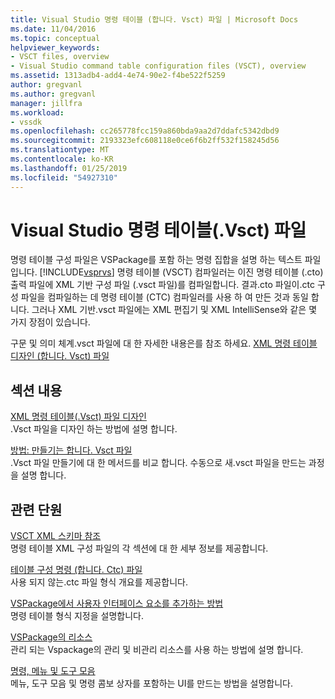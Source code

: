 ```yaml
---
title: Visual Studio 명령 테이블 (합니다. Vsct) 파일 | Microsoft Docs
ms.date: 11/04/2016
ms.topic: conceptual
helpviewer_keywords:
- VSCT files, overview
- Visual Studio command table configuration files (VSCT), overview
ms.assetid: 1313adb4-add4-4e74-90e2-f4be522f5259
author: gregvanl
ms.author: gregvanl
manager: jillfra
ms.workload:
- vssdk
ms.openlocfilehash: cc265778fcc159a860bda9aa2d7ddafc5342dbd9
ms.sourcegitcommit: 2193323efc608118e0ce6f6b2ff532f158245d56
ms.translationtype: MT
ms.contentlocale: ko-KR
ms.lasthandoff: 01/25/2019
ms.locfileid: "54927310"
---
```

# <a name="visual-studio-command-table-vsct-files"></a>Visual Studio 명령 테이블(.Vsct) 파일
명령 테이블 구성 파일은 VSPackage를 포함 하는 명령 집합을 설명 하는 텍스트 파일입니다. [!INCLUDE[vsprvs](../../code-quality/includes/vsprvs_md.md)] 명령 테이블 (VSCT) 컴파일러는 이진 명령 테이블 (.cto) 출력 파일에 XML 기반 구성 파일 (.vsct 파일)를 컴파일합니다. 결과.cto 파일이.ctc 구성 파일을 컴파일하는 데 명령 테이블 (CTC) 컴파일러를 사용 하 여 만든 것과 동일 합니다. 그러나 XML 기반.vsct 파일에는 XML 편집기 및 XML IntelliSense와 같은 몇 가지 장점이 있습니다.  
  
 구문 및 의미 체계.vsct 파일에 대 한 자세한 내용은를 참조 하세요. [XML 명령 테이블 디자인 (합니다. Vsct) 파일](../../extensibility/internals/designing-xml-command-table-dot-vsct-files.md)  
  
## <a name="in-this-section"></a>섹션 내용  
 [XML 명령 테이블(.Vsct) 파일 디자인](../../extensibility/internals/designing-xml-command-table-dot-vsct-files.md)  
 .Vsct 파일을 디자인 하는 방법에 설명 합니다.  
  
 [방법: 만들기는 합니다. Vsct 파일](../../extensibility/internals/how-to-create-a-dot-vsct-file.md)  
 .Vsct 파일 만들기에 대 한 메서드를 비교 합니다. 수동으로 새.vsct 파일을 만드는 과정을 설명 합니다.  
  
## <a name="related-sections"></a>관련 단원  
 [VSCT XML 스키마 참조](../../extensibility/vsct-xml-schema-reference.md)  
 명령 테이블 XML 구성 파일의 각 섹션에 대 한 세부 정보를 제공합니다.  
  
 [테이블 구성 명령 (합니다. Ctc) 파일](https://msdn.microsoft.com/library/3413dda1-f372-4669-bcf0-c64d3463842c)  
 사용 되지 않는.ctc 파일 형식 개요를 제공합니다.  
  
 [VSPackage에서 사용자 인터페이스 요소를 추가하는 방법](../../extensibility/internals/how-vspackages-add-user-interface-elements.md)  
 명령 테이블 형식 지정을 설명합니다.  
  
 [VSPackage의 리소스](../../extensibility/internals/resources-in-vspackages.md)  
 관리 되는 Vspackage의 관리 및 비관리 리소스를 사용 하는 방법에 설명 합니다.  
  
 [명령, 메뉴 및 도구 모음](../../extensibility/internals/commands-menus-and-toolbars.md)  
 메뉴, 도구 모음 및 명령 콤보 상자를 포함하는 UI를 만드는 방법을 설명합니다.